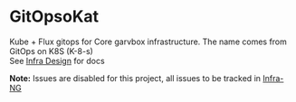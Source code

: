 # GitOpsoKat

Kube + Flux gitops for Core garvbox infrastructure. The name comes from GitOps on K8S (K-8-s)  
See [Infra Design](https://gitlab.com/garvbox-iac/infra-ng/-/blob/main/docs/infra-design.md) for docs


**Note:** Issues are disabled for this project, all issues to be tracked in [Infra-NG](https://gitlab.com/garvbox-iac/infra-ng/issues)
